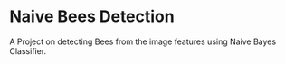 # Naive Bees Detection
 A Project on detecting Bees from the image features using Naive Bayes Classifier.

